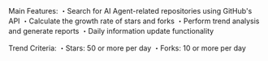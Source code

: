 Main Features:
・Search for AI Agent-related repositories using GitHub's API
・Calculate the growth rate of stars and forks
・Perform trend analysis and generate reports
・Daily information update functionality

Trend Criteria:
・Stars: 50 or more per day
・Forks: 10 or more per day
